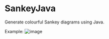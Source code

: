 # SankeyJava
Generate colourful Sankey diagrams using Java.

Example:
![image](https://user-images.githubusercontent.com/77750040/188920693-6d756f70-378c-44d2-acb4-de173acbba90.png)
